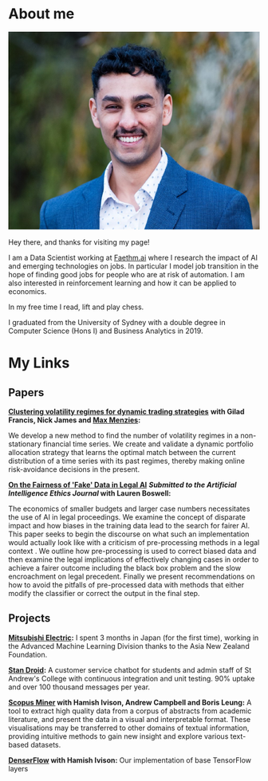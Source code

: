 # About me
![Head shot](Headshot.png)

Hey there, and thanks for visiting my page!

I am a Data Scientist working at [Faethm.ai](https://faethm.ai/) where I research the impact of AI and emerging technologies on jobs. In particular I model job transition in the hope of finding good jobs for people who are at risk of automation. I am also interested in reinforcement learning and how it can be applied to economics.

In my free time I read, lift and play chess.  

I graduated from the University of Sydney with a double degree in Computer Science (Hons I) and Business Analytics in 2019. 

# My Links
## Papers
__[Clustering volatility regimes for dynamic trading strategies](https://arxiv.org//abs/2004.09963)__
__with Gilad Francis, Nick James and [Max Menzies](https://maxmenzies.com):__ 

We develop a new method to find the number of volatility regimes in a non-stationary financial time series. We create and validate a dynamic portfolio allocation strategy that learns the optimal match between the current distribution of a time series with its past regimes, thereby making online risk-avoidance decisions in the present.

__[On the Fairness of 'Fake' Data in Legal AI](https://arxiv.org/abs/2009.04640)__
__*Submitted to the Artificial Intelligence Ethics Journal* with Lauren Boswell:__

The economics of smaller budgets and larger case numbers necessitates the use of AI in legal proceedings. We examine the concept of disparate impact and how biases in the training data lead to the search for fairer AI. This paper seeks to begin the discourse on what such an implementation would actually look like with a criticism of pre-processing methods in a legal context . We outline how pre-processing is used to correct biased data and then examine the legal implications of effectively changing cases in order to achieve a fairer outcome including the black box problem and the slow encroachment on legal precedent. Finally we present recommendations on how to avoid the pitfalls of pre-processed data with methods that either modify the classifier or correct the output in the final step. 
## Projects

__[Mitsubishi Electric](https://www.asianz.org.nz/business/intern-optimizes-life-and-algorithms-in-tokyo/):__ I spent 3 months in Japan (for the first time), working in the Advanced Machine Learning Division thanks to the Asia New Zealand Foundation. 

__[Stan Droid](https://bitbucket.org/a-prakash/publicstan/src/master/):__ A customer service chatbot for students and admin staff of St Andrew's College with continuous integration and unit testing. 90% uptake and over 100 thousand messages per year.

__[Scopus Miner](https://bitbucket.org/hamishivi/scopusminer/src/master/) with Hamish Ivison, Andrew Campbell and Boris Leung:__ A tool to extract high quality data from a corpus of abstracts from academic literature, and present the data in a visual and interpretable format. These visualisations may be transferred to other domains of textual information, providing intuitive methods to gain new insight and explore various text-based datasets. 

__[DenserFlow](https://github.com/hamishivi/DenserFlow) with Hamish Ivison:__ Our implementation of base TensorFlow layers
